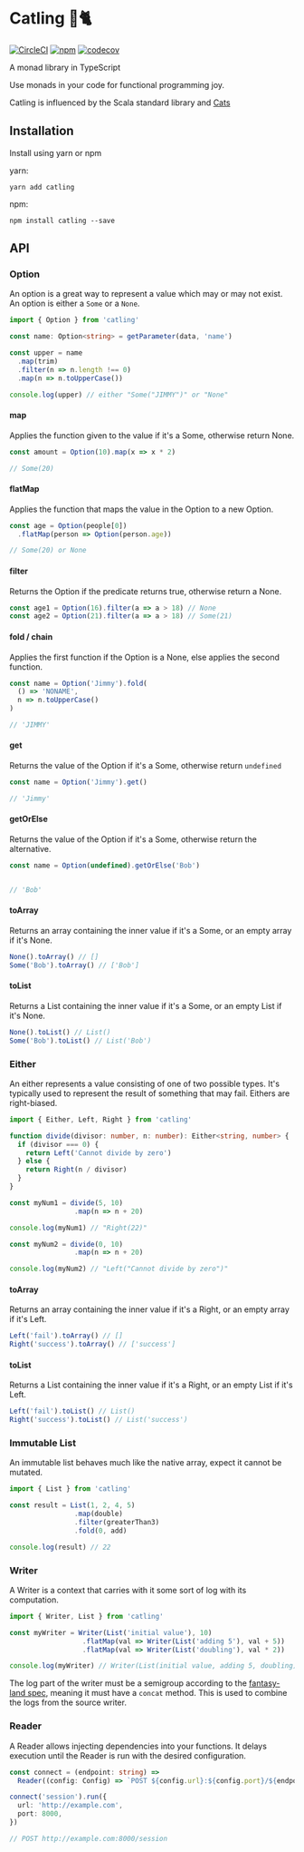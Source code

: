 # Catling 🔫🐈

[![CircleCI](https://img.shields.io/circleci/project/github/harrygr/catling.svg?style=flat-square)](https://circleci.com/gh/harrygr/catling) [![npm](https://img.shields.io/npm/v/catling.svg?style=flat-square)](https://www.npmjs.com/package/catling) [![codecov](https://codecov.io/gh/harrygr/catling/branch/master/graph/badge.svg)](https://codecov.io/gh/harrygr/catling)



A monad library in TypeScript

Use monads in your code for functional programming joy.

Catling is influenced by the Scala standard library and [Cats][cats]

## Installation

Install using yarn or npm

yarn:

```
yarn add catling
```

npm:

```
npm install catling --save
```

## API

### Option

An option is a great way to represent a value which may or may not exist. An option is either a `Some` or a `None`.

```typescript
import { Option } from 'catling'

const name: Option<string> = getParameter(data, 'name')

const upper = name
  .map(trim)
  .filter(n => n.length !== 0)
  .map(n => n.toUpperCase())

console.log(upper) // either "Some("JIMMY")" or "None"
```

#### map

Applies the function given to the value if it's a Some, otherwise return None.

```typescript
const amount = Option(10).map(x => x * 2)

// Some(20)
```

#### flatMap

Applies the function that maps the value in the Option to a new Option.

```typescript
const age = Option(people[0])
  .flatMap(person => Option(person.age))

// Some(20) or None
```

#### filter

Returns the Option if the predicate returns true, otherwise return a None.

```typescript
const age1 = Option(16).filter(a => a > 18) // None
const age2 = Option(21).filter(a => a > 18) // Some(21)
```


#### fold / chain

Applies the first function if the Option is a None, else applies the second function.

```typescript
const name = Option('Jimmy').fold(
  () => 'NONAME',
  n => n.toUpperCase()
)

// 'JIMMY'
```

#### get

Returns the value of the Option if it's a Some, otherwise return `undefined`

```typescript
const name = Option('Jimmy').get()

// 'Jimmy'
```

#### getOrElse

Returns the value of the Option if it's a Some, otherwise return the alternative.

```typescript
const name = Option(undefined).getOrElse('Bob')


// 'Bob'
```

#### toArray

Returns an array containing the inner value if it's a Some, or an empty array if it's None.

```typescript
None().toArray() // []
Some('Bob').toArray() // ['Bob']
```

#### toList

Returns a List containing the inner value if it's a Some, or an empty List if it's None.

```typescript
None().toList() // List()
Some('Bob').toList() // List('Bob')
```

### Either

An either represents a value consisting of one of two possible types.
It's typically used to represent the result of something that may fail. Eithers are right-biased.

```typescript
import { Either, Left, Right } from 'catling'

function divide(divisor: number, n: number): Either<string, number> {
  if (divisor === 0) {
    return Left('Cannot divide by zero')
  } else {
    return Right(n / divisor)
  }
}

const myNum1 = divide(5, 10)
                .map(n => n + 20)

console.log(myNum1) // "Right(22)"

const myNum2 = divide(0, 10)
                .map(n => n + 20)

console.log(myNum2) // "Left("Cannot divide by zero")"
```

#### toArray

Returns an array containing the inner value if it's a Right, or an empty array if it's Left.

```typescript
Left('fail').toArray() // []
Right('success').toArray() // ['success']
```

#### toList

Returns a List containing the inner value if it's a Right, or an empty List if it's Left.

```typescript
Left('fail').toList() // List()
Right('success').toList() // List('success')
```

### Immutable List

An immutable list behaves much like the native array, expect it cannot be mutated.

```typescript
import { List } from 'catling'

const result = List(1, 2, 4, 5)
                .map(double)
                .filter(greaterThan3)
                .fold(0, add)

console.log(result) // 22
```

### Writer

A Writer is a context that carries with it some sort of log with its computation.

```typescript
import { Writer, List } from 'catling'

const myWriter = Writer(List('initial value'), 10)
                  .flatMap(val => Writer(List('adding 5'), val + 5))
                  .flatMap(val => Writer(List('doubling'), val * 2))

console.log(myWriter) // Writer(List(initial value, adding 5, doubling), 30)
```

The log part of the writer must be a semigroup according to the [fantasy-land spec][fantasy-land-semigroup], meaning it must have a `concat` method. This is used to combine the logs from the source writer.

### Reader

A Reader allows injecting dependencies into your functions. It delays execution until the Reader is run with the desired configuration.

```typescript
const connect = (endpoint: string) =>
  Reader((config: Config) => `POST ${config.url}:${config.port}/${endpoint}`)

connect('session').run({
  url: 'http://example.com',
  port: 8000,
})

// POST http://example.com:8000/session
```


[cats]: https://github.com/typelevel/cats
[fantasy-land-semigroup]: https://github.com/fantasyland/fantasy-land#semigroup